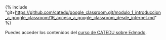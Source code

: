 {% include "git+https://github.com/catedu/google_classroom.git/modulo_1_introduccion_a_google_classroom/16_acceso_a_google_classroom_desde_internet.md" %}

Puedes acceder los contenidos del [curso de CATEDU sobre Edmodo](https://catedu.gitbooks.io/google-classroom/content/).